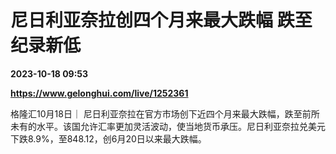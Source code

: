 # 尼日利亚奈拉创四个月来最大跌幅 跌至纪录新低

**2023-10-18 09:53**

**https://www.gelonghui.com/live/1252361**

格隆汇10月18日｜ 尼日利亚奈拉在官方市场创下近四个月来最大跌幅，跌至前所未有的水平。该国允许汇率更加灵活波动，使当地货币承压。尼日利亚奈拉兑美元下跌8.9%，至848.12，创6月20日以来最大跌幅。